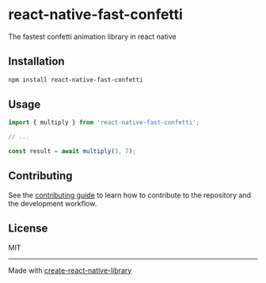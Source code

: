 # react-native-fast-confetti

The fastest confetti animation library in react native

## Installation

```sh
npm install react-native-fast-confetti
```

## Usage


```js
import { multiply } from 'react-native-fast-confetti';

// ...

const result = await multiply(3, 7);
```


## Contributing

See the [contributing guide](CONTRIBUTING.md) to learn how to contribute to the repository and the development workflow.

## License

MIT

---

Made with [create-react-native-library](https://github.com/callstack/react-native-builder-bob)
